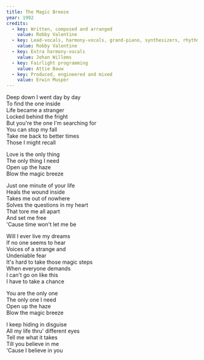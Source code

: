 ```yaml
---
title: The Magic Breeze
year: 1992
credits:
  - key: Written, composed and arranged
    value: Robby Valentine
  - key: Lead-vocals, harmony-vocals, grand-piano, synthesizers, rhythm-guitars, drum and synth programming, synth basses
    value: Robby Valentine
  - key: Extra harmony-vocals
    value: Johan Willems
  - key: Fairlight programming
    value: Attie Bauw
  - key: Produced, engineered and mixed
    value: Erwin Musper
---
```


<p>Deep down I went day by day<br />
To find the one inside<br />
Life became a stranger<br />
Locked behind the fright<br />
But you're the one I'm searching for<br />
You can stop my fall<br />
Take me back to better times<br />
Those I might recall</p>

<p>Love is the only thing<br />
The only thing I need<br />
Open up the haze<br />
Blow the magic breeze</p>

<p>Just one minute of your life<br />
Heals the wound inside<br />
Takes me out of nowhere<br />
Solves the questions in my heart<br />
That tore me all apart<br />
And set me free<br />
'Cause time won't let me be</p>

<p>Will I ever live my dreams<br />
If no one seems to hear<br />
Voices of a strange and<br />
Undeniable fear<br />
It's hard to take those magic steps<br />
When everyone demands<br />
I can't go on like this<br />
I have to take a chance</p>

<p>You are the only one<br />
The only one I need<br />
Open up the haze<br />
Blow the magic breeze</p>

<p>I keep hiding in disguise<br />
All my life thru' different eyes<br />
Tell me what it takes<br />
Till you believe in me<br />
'Cause I believe in you</p>